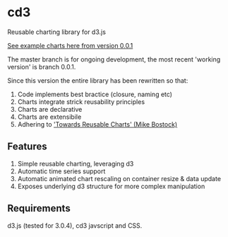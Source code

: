 cd3
===

Reusable charting library for d3.js

[See example charts here from version 0.0.1](https://github.com/sw4/cd3/blob/0.0.1/README.md)


The master branch is for ongoing development, the most recent 'working version' is branch 0.0.1.

Since this version the entire library has been rewritten so that:

1. Code implements best bractice (closure, naming etc)
2. Charts integrate strick reusability principles
3. Charts are declarative
4. Charts are extensibile
5. Adhering to ['Towards Reusable Charts' (Mike Bostock)](http://bost.ocks.org/mike/chart/)

Features
---

1. Simple reusable charting, leveraging d3
2. Automatic time series support
3. Automatic animated chart rescaling on container resize & data update
4. Exposes underlying d3 structure for more complex manipulation

Requirements
---
d3.js (tested for 3.0.4), cd3 javscript and CSS.
